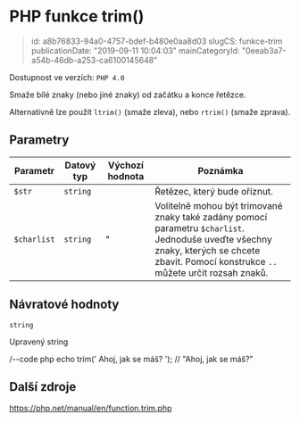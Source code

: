 PHP funkce trim()
================================

> id: a8b76833-94a0-4757-bdef-b480e0aa8d03
> slugCS: funkce-trim
> publicationDate: "2019-09-11 10:04:03"
> mainCategoryId: "0eeab3a7-a54b-46db-a253-ca6100145648"

Dostupnost ve verzích: `PHP 4.0`

Smaže bílé znaky (nebo jiné znaky) od začátku a konce řetězce.

Alternativně lze použít `ltrim()` (smaže zleva), nebo `rtrim()` (smaže zprava).

Parametry
--------------

| Parametr | Datový typ | Výchozí hodnota | Poznámka |
|-----|-----|-----|-----|
| `$str` | `string` |  | Řetězec, který bude oříznut. |
| `$charlist` | `string` | " | Volitelně mohou být trimované znaky také zadány pomocí parametru `$charlist`. Jednoduše uveďte všechny znaky, kterých se chcete zbavit. Pomocí konstrukce `..` můžete určit rozsah znaků. |

Návratové hodnoty
----------------

`string`

Upravený string

/--code php
echo trim('             Ahoj, jak se máš?      '); // "Ahoj, jak se máš?"

Další zdroje
------------

https://php.net/manual/en/function.trim.php
